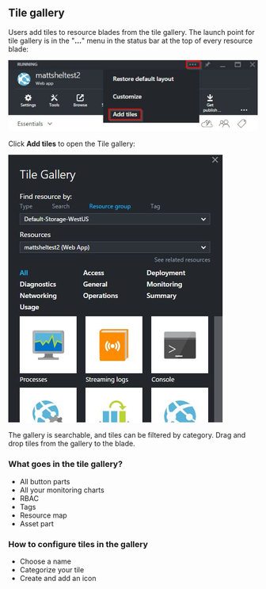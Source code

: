 
<tags
    ms.service="portalfx"
    ms.workload="portalfx"
    ms.tgt_pltfrm="portalfx"
    ms.devlang="portalfx"
    ms.topic="get-started-article"
    ms.date="07/17/2015" 
    ms.author="mattshel"/>   
<!-- TODO UX FILE cleanup -->
## Tile gallery ##

Users add tiles to resource blades from the tile gallery. The launch point for tile gallery is in the "**...**" menu in the status bar at the top of every resource blade:

![Add tiles][tile_gallery1]

Click **Add tiles** to open the Tile gallery:

![Add tiles][tile_gallery2]

The gallery is searchable, and tiles can be filtered by category. Drag and drop tiles from the gallery to the blade.

### What goes in the tile gallery? ###

- All button parts
- All your monitoring charts
- RBAC
- Tags
- Resource map
- Asset part

### How to configure tiles in the gallery ###



- Choose a name 
- Categorize your tile
- Create and add an icon


[tile_gallery1]: ../media/portalfx-ux-tiles/tile_gallery1.jpg
[tile_gallery2]: ../media/portalfx-ux-tiles/tile_gallery2.jpg